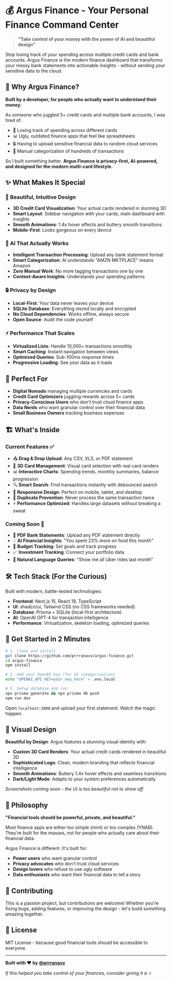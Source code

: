 # 💰 Argus Finance - Your Personal Finance Command Center

> **"Take control of your money with the power of AI and beautiful design"**

Stop losing track of your spending across multiple credit cards and bank accounts. Argus Finance is the modern finance dashboard that transforms your messy bank statements into actionable insights - without sending your sensitive data to the cloud.

## 🚀 Why Argus Finance?

**Built by a developer, for people who actually want to understand their money.**

As someone who juggled 5+ credit cards and multiple bank accounts, I was tired of:
- 💸 Losing track of spending across different cards
- 📊 Ugly, outdated finance apps that feel like spreadsheets
- 🔒 Having to upload sensitive financial data to random cloud services
- 🤖 Manual categorization of hundreds of transactions

So I built something better. **Argus Finance is privacy-first, AI-powered, and designed for the modern multi-card lifestyle.**

## ✨ What Makes It Special

### 🎨 **Beautiful, Intuitive Design**
- **3D Credit Card Visualization**: Your actual cards rendered in stunning 3D
- **Smart Layout**: Sidebar navigation with your cards, main dashboard with insights
- **Smooth Animations**: 1.4x hover effects and buttery smooth transitions
- **Mobile-First**: Looks gorgeous on every device

### 🧠 **AI That Actually Works**
- **Intelligent Transaction Processing**: Upload any bank statement format
- **Smart Categorization**: AI understands "AMZN MKTPLACE" means Amazon
- **Zero Manual Work**: No more tagging transactions one by one
- **Context-Aware Insights**: Understands your spending patterns

### 🔒 **Privacy by Design**
- **Local-First**: Your data never leaves your device
- **SQLite Database**: Everything stored locally and encrypted
- **No Cloud Dependencies**: Works offline, always secure
- **Open Source**: Audit the code yourself

### ⚡ **Performance That Scales**
- **Virtualized Lists**: Handle 10,000+ transactions smoothly
- **Smart Caching**: Instant navigation between views
- **Optimized Queries**: Sub-100ms response times
- **Progressive Loading**: See your data as it loads

## 🎯 Perfect For

- **Digital Nomads** managing multiple currencies and cards
- **Credit Card Optimizers** juggling rewards across 5+ cards
- **Privacy-Conscious Users** who don't trust cloud finance apps
- **Data Nerds** who want granular control over their financial data
- **Small Business Owners** tracking business expenses

## 🏗 What's Inside

### **Current Features** ✅
- 📤 **Drag & Drop Upload**: Any CSV, XLS, or PDF statement
- 🎨 **3D Card Management**: Visual card selection with real card renders
- 📊 **Interactive Charts**: Spending trends, monthly summaries, balance progression
- 🔍 **Smart Search**: Find transactions instantly with debounced search
- 📱 **Responsive Design**: Perfect on mobile, tablet, and desktop
- 🚫 **Duplicate Prevention**: Never process the same transaction twice
- ⚡ **Performance Optimized**: Handles large datasets without breaking a sweat

### **Coming Soon** 🚧
- 📄 **PDF Bank Statements**: Upload any PDF statement directly
- 💡 **AI Financial Insights**: "You spent 23% more on food this month"
- 🎯 **Budget Tracking**: Set goals and track progress
- 📈 **Investment Tracking**: Connect your portfolio data
- 🤖 **Natural Language Queries**: "Show me all Uber rides last month"

## 🛠 Tech Stack (For the Curious)

Built with modern, battle-tested technologies:
- **Frontend**: Next.js 15, React 19, TypeScript
- **UI**: shadcn/ui, Tailwind CSS (no CSS frameworks needed)
- **Database**: Prisma + SQLite (local-first architecture)
- **AI**: OpenAI GPT-4 for transaction intelligence
- **Performance**: Virtualization, skeleton loading, optimized queries

## 🚀 Get Started in 2 Minutes

```bash
# 1. Clone and install
git clone https://github.com/prrranavv/argus-finance.git
cd argus-finance
npm install

# 2. Add your OpenAI key (for AI categorization)
echo "OPENAI_API_KEY=your_key_here" > .env.local

# 3. Setup database and run
npx prisma generate && npx prisma db push
npm run dev
```

Open `localhost:3000` and upload your first statement. Watch the magic happen.

## 🎨 Visual Design

**Beautiful by Design**: Argus features a stunning visual identity with:
- **Custom 3D Card Renders**: Your actual credit cards rendered in beautiful 3D
- **Sophisticated Logo**: Clean, modern branding that reflects financial intelligence
- **Smooth Animations**: Buttery 1.4x hover effects and seamless transitions
- **Dark/Light Mode**: Adapts to your system preferences automatically

*Screenshots coming soon - the UI is too beautiful not to show off*

## 💭 Philosophy

**"Financial tools should be powerful, private, and beautiful."**

Most finance apps are either too simple (mint) or too complex (YNAB). They're built for the masses, not for people who actually care about their financial data.

Argus Finance is different. It's built for:
- **Power users** who want granular control
- **Privacy advocates** who don't trust cloud services
- **Design lovers** who refuse to use ugly software
- **Data enthusiasts** who want their financial data to tell a story

## 🤝 Contributing

This is a passion project, but contributions are welcome! Whether you're fixing bugs, adding features, or improving the design - let's build something amazing together.

## 📄 License

MIT License - because good financial tools should be accessible to everyone.

---

**Built with ❤️ by [@prrranavv](https://github.com/prrranavv)**

*If this helped you take control of your finances, consider giving it a ⭐*
